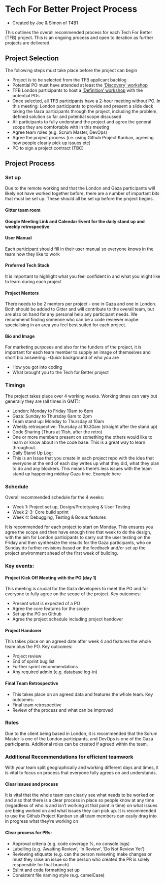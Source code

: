 # Tech For Better Project Process

- Created by Joe & Simon of T4B1

This outlines the overall recommended process for each Tech For Better (TFB) project. This is an ongoing process and open to iteration as further projects are delivered.

## Project Selection

The following steps must take place before the project can begin

- Project is to be selected from the TFB applicant backlog
- Potential PO must have attended at least the [‘Discovery’ workshop](https://docs.google.com/presentation/d/1mW-O6DXU1HPS66gpfcO4peR1yBKlpowIS4zJKZlBbK8/edit#slide=id.g1e792c6c39_0_0)
- TFB London participants to host a [‘Definition’ workshop](https://docs.google.com/presentation/d/1sHa-q5WrDiDP53ob-AVAKBKAFO5SOz2d6Z3XVDITza0/edit) with the potential POs
- Once selected, all TFB participants have a 2-hour meeting without PO. In this meeting:
  London participants to provide and present a slide deck taking the Gaza participants through the project, including the problem, defined solution so far and potential scope discussed
- All participants to fully understand the project and agree the general scope they are comfortable with in this meeting
- Agree team roles (e.g. Scrum Master, DevOps)
- Agree the project process (i.e. using Github Project Kanban, agreeing how people clearly pick up issues etc)
- PO to sign a project contract (TBC)

## Project Process

### Set up

Due to the remote working and that the London and Gaza participants will likely not have worked together before, there are a number of important bits that must be set up. These should all be set up before the project begins.

#### Gitter team room

#### Google Meeting Link and Calendar Event for the daily stand up and weekly retrospective

#### User Manual

Each participant should fill in their user manual so everyone knows in the team how they like to work

#### Preferred Tech Stack

It is important to highlight what you feel confident in and what you might like to learn during each project

#### Project Mentors

There needs to be 2 mentors per project - one in Gaza and one in London. Both should be added to Gitter and will contribute to the overall team, but are also on hand for any personal help any participant needs. We recommend finding someone who can be a code reviewer maybe specialising in an area you feel best suited for each project.

#### Bio and Image

For marketing purposes and also for the funders of the project, it is important for each team member to supply an image of themselves and short bio answering:
-Quick background of who you are

- How you got into coding
- What brought you to the Tech for Better project

### Timings

The project takes place over 4 working weeks. Working times can vary but generally they are (all times in GMT):

- London: Monday to Friday 10am to 6pm
- Gaza: Sunday to Thursday 6am to 2pm
- Team stand up: Monday to Thursday at 10am
- Weekly retrospective: Thursday at 10.30am (straight after the stand up)
- Code Sharing (Thurs at 11ish, after the retro)
- One or more members present on something the others would like to learn or know about in the code base. This is a great way to learn throughout.
- Daily Stand Up Log:
- This is an Issue that you create in each project repo with the idea that everyone at the end of each day writes up what they did, what they plan to do and any blockers. This means there’s less issues with the team stand up happening midday Gaza time. Example here

### Schedule

Overall recommended schedule for the 4 weeks:

- Week 1: Project set up, Design/Prototyping & User Testing
- Week 2-3: Core build sprint
- Week 4: Debugging, Testing & Bonus features

It is recommended for each project to start on Monday. This ensures you agree the scope and then have enough time that week to do the design, with the aim for London participants to carry out the user testing on the Friday and then synthesize the results for the Gaza participants, who on Sunday do further revisions based on the feedback and/or set up the project environment ahead of the first week of building.

### Key events:

#### Project Kick Off Meeting with the PO (day 1)

This meeting is crucial for the Gaza developers to meet the PO and for everyone to fully agree on the scope of the project. Key outcomes:

- Present what is expected of a PO
- Agree the core features for the scope
- Set up the PO on Github
- Agree the project schedule including project handover

#### Project Handover

This takes place on an agreed date after week 4 and features the whole team plus the PO. Key outcomes:

- Project review
- End of sprint bug list
- Further sprint recommendations
- Any required admin (e.g. database log-in)

#### Final Team Retrospective

- This takes place on an agreed data and features the whole team. Key outcomes:
- Final team retrospective
- Review of the process and what can be improved

### Roles

Due to the client being based in London, it is recommended that the Scrum Master is one of the London participants, and DevOps is one of the Gaza participants. Additional roles can be created if agreed within the team.

### Additional Recommendations for efficient teamwork

With your team split geographically and working different days and times, it is vital to focus on process that everyone fully agrees on and understands.

#### Clear issues and process

It is vital that the whole team can clearly see what needs to be worked on and also that there is a clear process in place so people know at any time (regardless of who is and isn’t working at that point in time) on what issues are being worked on and what issues they can pick up. It is recommended to use the Github Project Kanban so all team members can easily drag into in progress what they’re working on

#### Clear process for PRs:

- Approval criteria (e.g. code coverage %, no console logs)
- Labelling (e.g. ‘Awaiting Review’, ‘In Review’, ‘Do Not Review Yet’)
- Reviewing etiquette (e.g. can the person reviewing make changes or must they raise an issue so the person who created the PR is solely responsible for that branch)
- Eslint and code formatting set up
- Consistent file naming style (e.g. camelCase)

